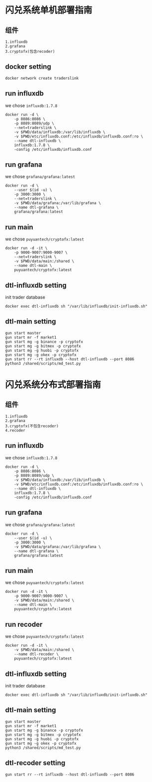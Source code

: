 # 闪兑系统单机部署指南

## 组件

    1.influxdb
    2.grafana
    3.cryptofx(包含recoder)

## docker setting

```
docker network create traderslink
```

## run influxdb

we chose `influxdb:1.7.8`

```
docker run -d \
    -p 8086:8086 \
    -p 8089:8089/udp \
    --net=traderslink \
    -v $PWD/data/influxdb:/var/lib/influxdb \
    -v $PWD/etc/influxdb.conf:/etc/influxdb/influxdb.conf:ro \
    --name dtl-influxdb \
    influxdb:1.7.8 \
    -config /etc/influxdb/influxdb.conf
```

## run grafana

we chose `grafana/grafana:latest`

```
docker run -d \
    --user $(id -u) \
    -p 3000:3000 \
    --net=traderslink \
    -v $PWD/data/grafana:/var/lib/grafana \
    --name dtl-grafana \
    grafana/grafana:latest
```

## run main

we chose `puyuantech/cryptofx:latest`

```
docker run -d -it \
    -p 9000-9007:9000-9007 \
    --net=traderslink \
    -v $PWD/data/main:/shared \
    --name dtl-main \
    puyuantech/cryptofx:latest
```

## dtl-influxdb setting

init trader database
```
docker exec dtl-influxdb sh "/var/lib/influxdb/init-influxdb.sh"
```

## dtl-main setting

```
gun start master
gun start mr -f market1
gun start mg -g binance -p cryptofx
gun start mg -g bitmex -p cryptofx
gun start mg -g huobi -p cryptofx
gun start mg -g okex -p cryptofx
gun start rr --rt influxdb --host dtl-influxdb --port 8086
python3 /shared/scripts/md_test.py
```

# 闪兑系统分布式部署指南

## 组件

    1.influxdb
    2.grafana
    3.cryptofx(不包含recoder)
    4.recoder

## run influxdb

we chose `influxdb:1.7.8`

```
docker run -d \
    -p 8086:8086 \
    -p 8089:8089/udp \
    -v $PWD/data/influxdb:/var/lib/influxdb \
    -v $PWD/etc/influxdb.conf:/etc/influxdb/influxdb.conf:ro \
    --name dtl-influxdb \
    influxdb:1.7.8 \
    -config /etc/influxdb/influxdb.conf
```

## run grafana

we chose `grafana/grafana:latest`

```
docker run -d \
    --user $(id -u) \
    -p 3000:3000 \
    -v $PWD/data/grafana:/var/lib/grafana \
    --name dtl-grafana \
    grafana/grafana:latest
```

## run main

we chose `puyuantech/cryptofx:latest`

```
docker run -d -it \
    -p 9000-9007:9000-9007 \
    -v $PWD/data/main:/shared \
    --name dtl-main \
    puyuantech/cryptofx:latest
```

## run recoder

we chose `puyuantech/cryptofx:latest`

```
docker run -d -it \
    -v $PWD/data/main:/shared \
    --name dtl-recoder \
    puyuantech/cryptofx:latest
```

## dtl-influxdb setting

init trader database
```
docker exec dtl-influxdb sh "/var/lib/influxdb/init-influxdb.sh"
```

## dtl-main setting

```
gun start master
gun start mr -f market1
gun start mg -g binance -p cryptofx
gun start mg -g bitmex -p cryptofx
gun start mg -g huobi -p cryptofx
gun start mg -g okex -p cryptofx
python3 /shared/scripts/md_test.py
```

## dtl-recoder setting

```
gun start rr --rt influxdb --host dtl-influxdb --port 8086
```
